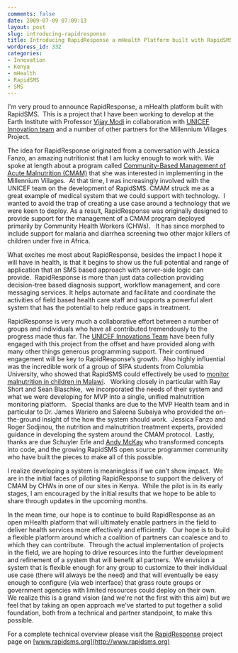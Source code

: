 ```yaml
---
comments: false
date: 2009-07-09 07:09:13
layout: post
slug: introducing-rapidresponse
title: Introducing RapidResponse a mHealth Platform built with RapidSMS
wordpress_id: 332
categories:
- Innovation
- Kenya
- mHealth
- RapidSMS
- SMS
---
```




I'm very proud to announce RapidResponse, a mHealth platform built with RapidSMS.  This is a project that I have been working to develop at the Earth Institute with Professor [Vijay Modi](http://www.me.columbia.edu/fac-bios/modi/lab.html) in collaboration with [UNICEF Innovation team](http://www.unicefinnovation.org) and a number of other partners for the Millennium Villages Project.

The idea for RapidResponse originated from a conversation with Jessica Fanzo, an amazing nutritionist that I am lucky enough to work with. We spoke at length about a program called [Community-Based Management of Acute Malnutrition (CMAM)](http://www.fantaproject.org/cmam/training.shtml) that she was interested in implementing in the Millennium Villages.  At that time, I was increasingly involved with the UNICEF team on the development of RapidSMS. CMAM struck me as a great example of medical system that we could support with technology.  I wanted to avoid the trap of creating a use case around a technology that we were keen to deploy. As a result, RapidResponse was originally designed to provide support for the management of a CMAM program deployed primarily by Community Health Workers (CHWs).   It has since morphed to include support for malaria and diarrhea screening two other major killers of children under five in Africa.

What excites me most about RapidResponse, besides the impact I hope it will have in health, is that it begins to show us the full potential and range of application that an SMS based approach with server-side logic can provide.  RapidResponse is more than just data collection providing decision-tree based diagnosis support, workflow management, and core messaging services. It helps automate and facilitate and coordinate the activities of field based health care staff and supports a powerful alert system that has the potential to help reduce gaps in treatment.

RapidResponse is very much a collaborative effort between a number of groups and individuals who have all contributed tremendously to the progress made thus far. The [UNICEF Innovations Team](http://unicefinnovation.org) have been fully engaged with this project from the offset and have provided along with many other things generous programming support. Their continued engagement will be key to RapidResponse’s growth.  Also highly influential was the incredible work of a group of SIPA students from Columbia University, who showed that RapidSMS could effectively be used to [monitor malnutrition in children in Malawi](http://mobileactive.org/evaluation-rapidsms-increase-child-nutrition-surveillance-malawi).   Working closely in particular with Ray Short and Sean Blaschke,  we incorporated the needs of their system and what we were developing for MVP into a single, unified malnutrition monitoring platform.   Special thanks are due to the MVP Health team and in particular to Dr. James Wariero and Saleena Subaiya who provided the on-the-ground insight of the  how the system should work.  Jessica Fanzo and Roger Sodjinou, the nutrition and malnutrition treatment experts, provided guidance in developing the system around the CMAM protocol.  Lastly, thanks are due Schuyler Erle and [Andy McKay](http://www.djangozen.com/blog/11-days-in-kenya) who transformed concepts into code, and the growing RapidSMS open source programmer community who have built the pieces to make all of this possible.

I realize developing a system is meaningless if we can’t show impact.  We are in the initial faces of piloting RapidResponse to support the delivery of CMAM by CHWs in one of our sites in Kenya.  While the pilot is in its early stages, I am encouraged by the initial results that we hope to be able to share through updates in the upcoming months.

In the mean time, our hope is to continue to build RapidResponse as an open mHealth platform that will ultimately enable partners in the field to deliver health services more effectively and efficiently.   Our hope is to build a flexible platform around which a coalition of partners can coalesce and to which they can contribute.  Through the actual implementation of projects in the field, we are hoping to drive resources into the further development and refinement of a system that will benefit all partners.  We envision a system that is flexible enough for any group to customize to their individual use case (there will always be the need) and that will eventually be easy enough to configure (via web interface) that grass route groups or government agencies with limited resources could deploy on their own.   We realize this is a grand vision (and we're not the first with this aim) but we feel that by taking an open approach we've started to put together a solid foundation, both from a technical and partner standpoint, to make this possible.

For a complete technical overview please visit the [RapidResponse](http://www.rapidsms.org/rapidresponse) project page on [www.rapidsms.org](http://www.rapidsms.org)
